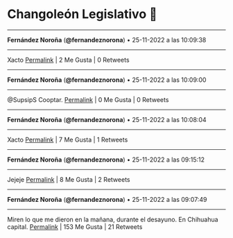 # Changoleón Legislativo 🙈
*****
**Fernández Noroña** (**@fernandeznorona**) • 25-11-2022 a las 10:09:38
*****
Xacto
[Permalink](https://twitter.com/fernandeznorona/status/1596204477769551872) | 2 Me Gusta | 0 Retweets
*****
**Fernández Noroña** (**@fernandeznorona**) • 25-11-2022 a las 10:09:00
*****
@SupsipS Cooptar.
[Permalink](https://twitter.com/fernandeznorona/status/1596204319837229060) | 0 Me Gusta | 0 Retweets
*****
**Fernández Noroña** (**@fernandeznorona**) • 25-11-2022 a las 10:08:04
*****
Xacto
[Permalink](https://twitter.com/fernandeznorona/status/1596204084159078401) | 7 Me Gusta | 1 Retweets
*****
**Fernández Noroña** (**@fernandeznorona**) • 25-11-2022 a las 09:15:12
*****
Jejeje
[Permalink](https://twitter.com/fernandeznorona/status/1596190781391646721) | 8 Me Gusta | 2 Retweets
*****
**Fernández Noroña** (**@fernandeznorona**) • 25-11-2022 a las 09:07:49
*****
Miren lo que me dieron en la mañana, durante el desayuno. En Chihuahua capital.
[Permalink](https://twitter.com/fernandeznorona/status/1596188920542273538) | 153 Me Gusta | 21 Retweets